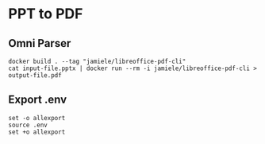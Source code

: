 # PPT to PDF

## Omni Parser
```
docker build . --tag "jamiele/libreoffice-pdf-cli"
cat input-file.pptx | docker run --rm -i jamiele/libreoffice-pdf-cli > output-file.pdf
```

## Export .env
```
set -o allexport
source .env
set +o allexport
```